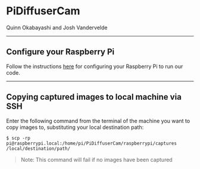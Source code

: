 # PiDiffuserCam

Quinn Okabayashi and Josh Vandervelde
___
## Configure your Raspberry Pi
Follow the instructions [here](https://github.com/QnnOkabayashi/scripts/blob/master/PiDiffuserCam/README.md) for configuring your Raspberry Pi to run our code.
___
## Copying captured images to local machine via SSH
Enter the following command from the terminal of the machine you want to copy images to, substituting your local destination path:
```
$ scp -rp pi@raspberrypi.local:/home/pi/PiDiffuserCam/raspberrypi/captures /local/destination/path/
```
> Note: This command will fail if no images have been captured
